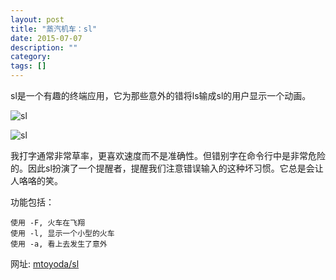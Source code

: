 ```yaml
---
layout: post
title: "蒸汽机车：sl"
date: 2015-07-07
description: ""
category: 
tags: []
---
```


sl是一个有趣的终端应用，它为那些意外的错将ls输成sl的用户显示一个动画。

![sl]({{site.url}}/images/sl1.png)

![sl]({{site.url}}/images/sl2.png)

我打字通常非常草率，更喜欢速度而不是准确性。但错别字在命令行中是非常危险的。因此sl扮演了一个提醒者，提醒我们注意错误输入的这种坏习惯。它总是会让人咯咯的笑。

功能包括：

    使用 -F, 火车在飞翔
    使用 -l, 显示一个小型的火车
    使用 -a, 看上去发生了意外

网址: [mtoyoda/sl](https://github.com/mtoyoda/sl)
